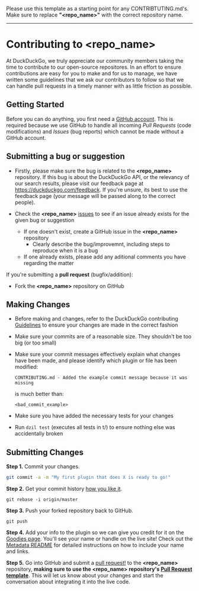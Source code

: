 Please use this template as a starting point for any CONTRIBTUTING.md's. Make sure to replace **"\<repo\_name\>"** with the correct repository name.

------

# Contributing to **\<repo\_name\>**

At DuckDuckGo, we truly appreciate our community members taking the time to contribute to our open-source repositores. In an effort to ensure contributions are easy for you to make and for us to manage, we have written some guidelines that we ask our contributors to follow so that we can handle pull requests in a timely manner with as little friction as possible.

## Getting Started

Before you can do anything, you first need a [GitHub account](https://github.com/signup/free). This is required because we use GitHub to handle all incoming *Pull Requests* (code modifications) and *Issues* (bug reports) which cannot be made without a GitHub account.

## Submitting a **bug** or **suggestion**

- Firstly, please make sure the bug is related to the **\<repo\_name\>** repository. If this bug is about the DuckDuckGo API, or the relevancy of our search results, please visit our feedback page at <https://duckduckgo.com/feedback>. If you're unsure, its best to use the feedback page (your message will be passed along to the correct people).

- Check the **\<repo\_name\>** [issues](#link-to-issues) to see if an issue already exists for the given bug or suggestion
    - If one doesn't exist, create a GitHub issue in the **\<repo\_name\>** repository
        - Clearly describe the bug/improvemnt, including steps to reproduce when it is a bug
    - If one already exists, please add any aditional comments you have regarding the matter

If you're submitting a **pull request** (bugfix/addition):
- Fork the **\<repo\_name\>** repository on GitHub

## Making Changes

- Before making and changes, refer to the DuckDuckGo contributing [Guidelines](#link-to-guidelines) to ensure your changes are made in the correct fashion
- Make sure your commits are of a reasonable size. They shouldn't be too big (or too small)
- Make sure your commit messages effectively explain what changes have been made, and please identify which plugin or file has been modified:

    ```
    CONTRIBUTING.md - Added the example commit message because it was missing
    ```

     is much better than:

    ```
    <bad_commit_example>
    ```

- Make sure you have added the necessary tests for your changes
- Run `dzil test` (executes all tests in t/) to ensure nothing else was accidentally broken

## Submitting Changes

**Step 1.** Commit your changes.

```bash
git commit -a -m "My first plugin that does X is ready to go!"
```

**Step 2.** Get your commit history [how you like it](http://book.git-scm.com/4_interactive_rebasing.html).

```
git rebase -i origin/master
```

**Step 3.** Push your forked repository back to GitHub.

```
git push
```

**Step 4.** Add your info to the plugin so we can give you credit for it on the [Goodies page](https://duckduckgo.com/goodies). You'll see your name or handle on the live site!
Check out the [Metadata README](metadata.md) for detailed instructions on how to include your name and links.

**Step 5.** Go into GitHub and submit a [pull request!](http://help.github.com/send-pull-requests/) to the **\<repo\_name\>** repository, **making sure to use the **\<repo\_name\>** repository's [Pull Request template](#link-to-file)**. This will let us know about your changes and start the conversation about integrating it into the live code.